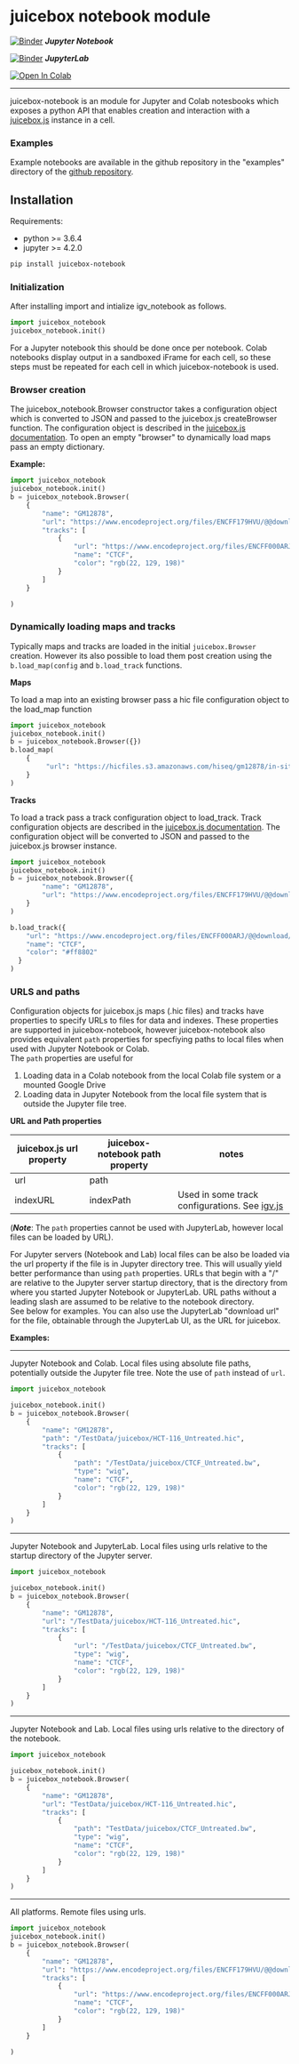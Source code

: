 
# juicebox notebook module

[![Binder](https://mybinder.org/badge_logo.svg)](https://mybinder.org/v2/gh/igvteam/juicebox-notebook/main?filepath=examples)   _**Jupyter Notebook**_

[![Binder](https://mybinder.org/badge_logo.svg)](https://mybinder.org/v2/gh/igvteam/juicebox-notebook/main?urlpath=lab/tree/examples/RemoteFiles.ipynb)  _**JupyterLab**_

[![Open In Colab](https://colab.research.google.com/assets/colab-badge.svg)](https://colab.research.google.com/drive/1oLrDItsMZAEQmrsXa9A7MiiMjar0aagW?usp=sharing)

----

juicebox-notebook is an module for Jupyter and Colab notesbooks which exposes a python API that 
enables creation and interaction with a [juicebox.js](https://github.com/igvteam/juicebox.js) instance in a cell.  

### Examples

Example notebooks are available in the github repository in the "examples" directory of the [github repository](https://github.com/igvteam/juicebox-notebook/tree/main/examples).

## Installation

Requirements:
* python >= 3.6.4
* jupyter >= 4.2.0

```bash
pip install juicebox-notebook
```

### Initialization

After installing import and intialize igv_notebook as follows. 

```python
import juicebox_notebook
juicebox_notebook.init()
```
For a Jupyter notebook this should be done once per notebook.   Colab notebooks display output in a sandboxed iFrame 
for each cell, so these steps must be repeated for each cell in which  juicebox-notebook is used.


### Browser creation

The juicebox_notebook.Browser constructor takes a configuration object which is converted to JSON and passed to the juicebox.js
createBrowser function.   The configuration object is described in the
[juicebox.js documentation](https://github.com/igvteam/juicebox.js#usage).  To open an empty "browser" to dynamically
load maps pass an empty dictionary.

**Example:**

```python
import juicebox_notebook
juicebox_notebook.init()
b = juicebox_notebook.Browser(
    {
        "name": "GM12878",
        "url": "https://www.encodeproject.org/files/ENCFF179HVU/@@download/ENCFF179HVU.hic",
        "tracks": [
            {
                "url": "https://www.encodeproject.org/files/ENCFF000ARJ/@@download/ENCFF000ARJ.bigWig",
                "name": "CTCF",
                "color": "rgb(22, 129, 198)"
            }
        ]
    }

)
```




### Dynamically loading maps and tracks

Typically maps and tracks are loaded in the initial ```juicebox.Browser``` creation.  However its also possible to 
load them post creation using the ```b.load_map(config``` and ```b.load_track``` functions.  


**Maps**

To load a map into an existing browser pass a hic file configuration object to the load_map function

```python
import juicebox_notebook
juicebox_notebook.init()
b = juicebox_notebook.Browser({})
b.load_map(
    {
         "url": "https://hicfiles.s3.amazonaws.com/hiseq/gm12878/in-situ/primary.hic"
    }
)
```

**Tracks**

To load a track pass a track configuration object to load_track.  Track configuration
objects are described in the [juicebox.js documentation](https://github.com/igvteam/juicebox.js#usage).
The configuration object will be converted to JSON and passed to the juicebox.js browser
instance.



```python
import juicebox_notebook
juicebox_notebook.init()
b = juicebox_notebook.Browser({
        "name": "GM12878",
        "url": "https://www.encodeproject.org/files/ENCFF179HVU/@@download/ENCFF179HVU.hic"
    }
)

b.load_track({
    "url": "https://www.encodeproject.org/files/ENCFF000ARJ/@@download/ENCFF000ARJ.bigWig",
    "name": "CTCF",
    "color": "#ff8802"
  }
)
```


### URLS and paths

Configuration objects for juicebox.js maps (.hic files) and tracks have properties to specify URLs to files for 
data and indexes.  These properties are  supported in juicebox-notebook, however juicebox-notebook also provides 
equivalent ```path``` properties for specfiying paths to  local files when used with Jupyter Notebook or Colab.  
The ```path``` properties are useful for

1. Loading data in a Colab notebook from the local Colab file system or a mounted Google Drive
1. Loading data in Jupyter Notebook from the local file system that is outside the Jupyter file tree. 


**URL and Path properties**

| juicebox.js url property  | juicebox-notebook path property | notes
| --------- | ----------- | -------- |
| url  | path |
| indexURL | indexPath | Used in some track configurations.  See [igv.js](https://github.com/igvteam/igv.js/wiki)


(_**Note**_: The ```path``` properties cannot be used with JupyterLab, however local files can
be loaded by URL).

For Jupyter servers (Notebook and Lab) local files can be also be loaded via the url property if the file is in 
Jupyter  directory tree.  This will usually yield better performance than using ```path``` properties.  URLs that begin 
with a "/" are relative to the Jupyter server startup directory, that is the directory from where you started 
Jupyter Notebook or JupyterLab.  URL paths without a leading slash are assumed to be relative to the notebook directory.  
See below for examples.  You can also use the JupyterLab "download url" for the file, obtainable through the JupyterLab UI, as the 
URL for juicebox.


**Examples:** 

----

Jupyter Notebook and Colab.  Local files using absolute file paths, potentially outside the Jupyter file tree.  Note the use 
of ```path``` instead of ```url```.

```python
import juicebox_notebook

juicebox_notebook.init()
b = juicebox_notebook.Browser(
    {
        "name": "GM12878",
        "path": "/TestData/juicebox/HCT-116_Untreated.hic",
        "tracks": [
            {
                "path": "/TestData/juicebox/CTCF_Untreated.bw",
                "type": "wig",
                "name": "CTCF",
                "color": "rgb(22, 129, 198)"
            }
        ]
    }
)
```

----

Jupyter Notebook and JupyterLab.  Local files using urls relative to the startup directory of the Jupyter server. 

```python
import juicebox_notebook

juicebox_notebook.init()
b = juicebox_notebook.Browser(
    {
        "name": "GM12878",
        "url": "/TestData/juicebox/HCT-116_Untreated.hic",
        "tracks": [
            {
                "url": "/TestData/juicebox/CTCF_Untreated.bw",
                "type": "wig",
                "name": "CTCF",
                "color": "rgb(22, 129, 198)"
            }
        ]
    }
)
```
----

Jupyter Notebook and Lab. Local files using urls relative to the directory of the notebook.

```python
import juicebox_notebook

juicebox_notebook.init()
b = juicebox_notebook.Browser(
    {
        "name": "GM12878",
        "url": "TestData/juicebox/HCT-116_Untreated.hic",
        "tracks": [
            {
                "path": "TestData/juicebox/CTCF_Untreated.bw",
                "type": "wig",
                "name": "CTCF",
                "color": "rgb(22, 129, 198)"
            }
        ]
    }
)
```
----

All platforms. Remote files using urls.

```python
import juicebox_notebook
juicebox_notebook.init()
b = juicebox_notebook.Browser(
    {
        "name": "GM12878",
        "url": "https://www.encodeproject.org/files/ENCFF179HVU/@@download/ENCFF179HVU.hic",
        "tracks": [
            {
                "url": "https://www.encodeproject.org/files/ENCFF000ARJ/@@download/ENCFF000ARJ.bigWig",
                "name": "CTCF",
                "color": "rgb(22, 129, 198)"
            }
        ]
    }

)
```


